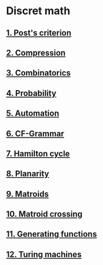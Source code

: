 # Discret math

## <a href="https://github.com/ShuffleZZZ/ITMO/tree/master/Diskret/1stLab">1. Post's criterion</a>
## <a href="https://github.com/ShuffleZZZ/ITMO/tree/master/Diskret/2ndLab">2. Compression</a>
## <a href="https://github.com/ShuffleZZZ/ITMO/tree/master/Diskret/3rdLab">3. Combinatorics</a>
## <a href="https://github.com/ShuffleZZZ/ITMO/tree/master/Diskret/4thLab">4. Probability</a>
## <a href="https://github.com/ShuffleZZZ/ITMO/tree/master/Diskret/5thLab">5. Automation</a>
## <a href="https://github.com/ShuffleZZZ/ITMO/tree/master/Diskret/6thLab">6. CF-Grammar</a>
## <a href="https://github.com/ShuffleZZZ/ITMO/tree/master/Diskret/7thLab">7. Hamilton cycle</a>
## <a href="https://github.com/ShuffleZZZ/ITMO/tree/master/Diskret/8thLab">8. Planarity</a>
## <a href="https://github.com/ShuffleZZZ/ITMO/tree/master/Diskret/9thLab">9. Matroids</a>
## <a href="https://github.com/ShuffleZZZ/ITMO/tree/master/Diskret/10thLab">10. Matroid crossing</a>
## <a href="https://github.com/ShuffleZZZ/ITMO/tree/master/Diskret/11thLab">11. Generating functions</a>
## <a href="https://github.com/ShuffleZZZ/ITMO/tree/master/Diskret/12thLab">12. Turing machines</a>